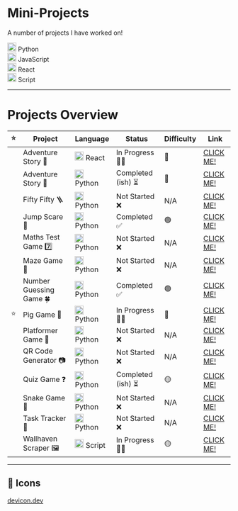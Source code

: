 # Mini-Projects
A number of projects I have worked on!

<img src="https://cdn.jsdelivr.net/gh/devicons/devicon@latest/icons/python/python-original.svg" width="20" height="20" /> Python <br>
<img src="https://cdn.jsdelivr.net/gh/devicons/devicon@latest/icons/javascript/javascript-original.svg" width="20" height="20" /> JavaScript <br>
<img src="https://cdn.jsdelivr.net/gh/devicons/devicon@latest/icons/react/react-original.svg" width="20" height="20" /> React <br>
<img src="https://cdn.jsdelivr.net/gh/devicons/devicon@latest/icons/linux/linux-original.svg" width="20" height="20" /> Script <br>

---

# Projects Overview

| ⭐ | Project | Language | Status | Difficulty | Link |
|---|---------|----------|--------|------------|------|
|   | Adventure Story 🌋 | <img src="https://cdn.jsdelivr.net/gh/devicons/devicon@latest/icons/react/react-original.svg" width="20" height="20" /> React | In Progress 👨‍💻 | 🔴 | [CLICK ME!](https://github.com/Uzy777/Mini-Projects/tree/main/React/adventure-story) |
|   | Adventure Story 🌋 | <img src="https://cdn.jsdelivr.net/gh/devicons/devicon@latest/icons/python/python-original.svg" width="20" height="20" /> Python | Completed (ish) ⏳ | 🔴 | [CLICK ME!](https://github.com/Uzy777/Mini-Projects/tree/main/Python/Adventure%20Story) |
|   | Fifty Fifty 🪜 | <img src="https://cdn.jsdelivr.net/gh/devicons/devicon@latest/icons/python/python-original.svg" width="20" height="20" /> Python | Not Started ❌ | N/A | [CLICK ME!](https://github.com/Uzy777/Mini-Projects/tree/main/Python/Fifty%20Fifty) |
|   | Jump Scare 👹 | <img src="https://cdn.jsdelivr.net/gh/devicons/devicon@latest/icons/python/python-original.svg" width="20" height="20" /> Python | Completed ✅ | 🟢 | [CLICK ME!](https://github.com/Uzy777/Mini-Projects/tree/main/Python/Jump%20Scare) |
|   | Maths Test Game 7️⃣ | <img src="https://cdn.jsdelivr.net/gh/devicons/devicon@latest/icons/python/python-original.svg" width="20" height="20" /> Python | Not Started ❌ | N/A | [CLICK ME!](https://github.com/Uzy777/Mini-Projects/tree/main/Python/Maths%20Test%20Game) |
|   | Maze Game 👣 | <img src="https://cdn.jsdelivr.net/gh/devicons/devicon@latest/icons/python/python-original.svg" width="20" height="20" /> Python | Not Started ❌ | N/A | [CLICK ME!](https://github.com/Uzy777/Mini-Projects/tree/main/Python/Maze%20Game) |
|   | Number Guessing Game 🍀 | <img src="https://cdn.jsdelivr.net/gh/devicons/devicon@latest/icons/python/python-original.svg" width="20" height="20" /> Python | Completed ✅ | 🟢 | [CLICK ME!](https://github.com/Uzy777/Mini-Projects/tree/main/Python/Number%20Guessing%20Game) |
| ⭐ | Pig Game 🐷 | <img src="https://cdn.jsdelivr.net/gh/devicons/devicon@latest/icons/python/python-original.svg" width="20" height="20" /> Python | In Progress 👨‍💻 | 🔴 | [CLICK ME!](https://github.com/Uzy777/Mini-Projects/tree/main/Python/Pig%20Game) |
|   | Platformer Game 👨 | <img src="https://cdn.jsdelivr.net/gh/devicons/devicon@latest/icons/python/python-original.svg" width="20" height="20" /> Python | Not Started ❌ | N/A | [CLICK ME!](https://github.com/Uzy777/Mini-Projects/tree/main/Python/Platformer%20Game) |
|   | QR Code Generator 📷 | <img src="https://cdn.jsdelivr.net/gh/devicons/devicon@latest/icons/python/python-original.svg" width="20" height="20" /> Python | Not Started ❌ | N/A | [CLICK ME!](https://github.com/Uzy777/Mini-Projects/tree/main/Python/QR%20Code%20Generator) |
|   | Quiz Game ❓ | <img src="https://cdn.jsdelivr.net/gh/devicons/devicon@latest/icons/python/python-original.svg" width="20" height="20" /> Python | Completed (ish) ⏳ | 🟡 | [CLICK ME!](https://github.com/Uzy777/Mini-Projects/tree/main/Python/Quiz%20Game) |
|   | Snake Game 🐍 | <img src="https://cdn.jsdelivr.net/gh/devicons/devicon@latest/icons/python/python-original.svg" width="20" height="20" /> Python | Not Started ❌ | N/A | [CLICK ME!](https://github.com/Uzy777/Mini-Projects/tree/main/Python/Snake%20Game) |
|   | Task Tracker 📝 | <img src="https://cdn.jsdelivr.net/gh/devicons/devicon@latest/icons/python/python-original.svg" width="20" height="20" /> Python | Not Started ❌ | N/A | [CLICK ME!](https://github.com/Uzy777/Mini-Projects/tree/main/Python/Task%20Tracker) |
|   | Wallhaven Scraper 🖼️ | <img src="https://cdn.jsdelivr.net/gh/devicons/devicon@latest/icons/linux/linux-original.svg" width="20" height="20" /> Script | In Progress 👨‍💻 | 🟡 | [CLICK ME!](https://github.com/Uzy777/Mini-Projects/tree/main/Python/Task%20Tracker) |

---

## 🔗 Icons  
[devicon.dev](https://devicon.dev/)
